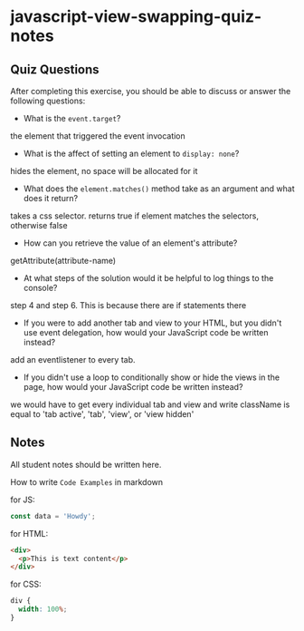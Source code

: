 # javascript-view-swapping-quiz-notes

## Quiz Questions

After completing this exercise, you should be able to discuss or answer the following questions:

- What is the `event.target`?

the element that triggered the event invocation

- What is the affect of setting an element to `display: none`?

hides the element, no space will be allocated for it

- What does the `element.matches()` method take as an argument and what does it return?

takes a css selector. returns true if element matches the selectors, otherwise false

- How can you retrieve the value of an element's attribute?

getAttribute(attribute-name)

- At what steps of the solution would it be helpful to log things to the console?

step 4 and step 6. This is because there are if statements there

- If you were to add another tab and view to your HTML, but you didn't use event delegation, how would your JavaScript code be written instead?

add an eventlistener to every tab.

- If you didn't use a loop to conditionally show or hide the views in the page, how would your JavaScript code be written instead?

we would have to get every individual tab and view and write className is equal to 'tab active', 'tab', 'view', or 'view hidden'

## Notes

All student notes should be written here.

How to write `Code Examples` in markdown

for JS:

```javascript
const data = 'Howdy';
```

for HTML:

```html
<div>
  <p>This is text content</p>
</div>
```

for CSS:

```css
div {
  width: 100%;
}
```
